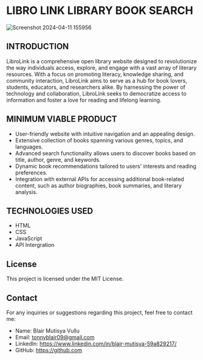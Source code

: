 # LIBRO LINK LIBRARY BOOK SEARCH

![Screenshot 2024-04-11 155956](https://github.com/BlairMutisya/Books-Website/assets/122833274/d34480a2-48f1-4579-9a0d-cb52a6e019d6)

## INTRODUCTION
LibroLink is a comprehensive open library website designed to revolutionize the way individuals access, explore, and engage with a vast array of literary resources. With a focus on promoting literacy, knowledge sharing, and community interaction, LibroLink aims to serve as a hub for book lovers, students, educators, and researchers alike. By harnessing the power of technology and collaboration, LibroLink seeks to democratize access to information and foster a love for reading and lifelong learning.

## MINIMUM VIABLE PRODUCT
* User-friendly website with intuitive navigation and an appealing design.
* Extensive collection of books spanning various genres, topics, and languages.
* Advanced search functionality allows users to discover books based on title, author, genre, and keywords.
* Dynamic book recommendations tailored to users' interests and reading preferences.
* Integration with external APIs for accessing additional book-related content, such as author biographies, book summaries, and literary analysis.
  
## TECHNOLOGIES USED
* HTML
* CSS
* JavaScript
* API Intergration

## License
This project is licensed under the MIT License.

## Contact
For any inquiries or suggestions regarding this project, feel free to contact me:

* Name: Blair Mutisya Vullu
* Email: tonnyblair09@gmail.com
* LinkedIn: https://www.linkedin.com/in/blair-mutisya-59a829217/
* GitHub: https://github.com
